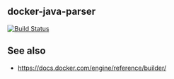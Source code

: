 ## docker-java-parser
[![Build Status](https://travis-ci.org/ThStock/docker-java-parser.svg?branch=master)](https://travis-ci.org/ThStock/docker-java-parser)

## See also
* https://docs.docker.com/engine/reference/builder/
